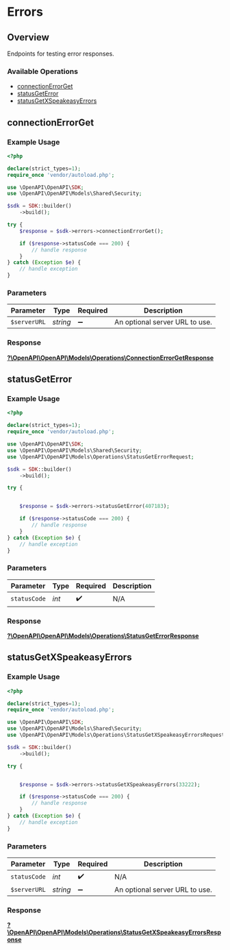 # Errors

## Overview

Endpoints for testing error responses.

### Available Operations

* [connectionErrorGet](#connectionerrorget)
* [statusGetError](#statusgeterror)
* [statusGetXSpeakeasyErrors](#statusgetxspeakeasyerrors)

## connectionErrorGet

### Example Usage

```php
<?php

declare(strict_types=1);
require_once 'vendor/autoload.php';

use \OpenAPI\OpenAPI\SDK;
use \OpenAPI\OpenAPI\Models\Shared\Security;

$sdk = SDK::builder()
    ->build();

try {
    $response = $sdk->errors->connectionErrorGet();

    if ($response->statusCode === 200) {
        // handle response
    }
} catch (Exception $e) {
    // handle exception
}
```

### Parameters

| Parameter                      | Type                           | Required                       | Description                    |
| ------------------------------ | ------------------------------ | ------------------------------ | ------------------------------ |
| `$serverURL`                   | *string*                       | :heavy_minus_sign:             | An optional server URL to use. |


### Response

**[?\OpenAPI\OpenAPI\Models\Operations\ConnectionErrorGetResponse](../../models/operations/ConnectionErrorGetResponse.md)**


## statusGetError

### Example Usage

```php
<?php

declare(strict_types=1);
require_once 'vendor/autoload.php';

use \OpenAPI\OpenAPI\SDK;
use \OpenAPI\OpenAPI\Models\Shared\Security;
use \OpenAPI\OpenAPI\Models\Operations\StatusGetErrorRequest;

$sdk = SDK::builder()
    ->build();

try {


    $response = $sdk->errors->statusGetError(407183);

    if ($response->statusCode === 200) {
        // handle response
    }
} catch (Exception $e) {
    // handle exception
}
```

### Parameters

| Parameter          | Type               | Required           | Description        |
| ------------------ | ------------------ | ------------------ | ------------------ |
| `statusCode`       | *int*              | :heavy_check_mark: | N/A                |


### Response

**[?\OpenAPI\OpenAPI\Models\Operations\StatusGetErrorResponse](../../models/operations/StatusGetErrorResponse.md)**


## statusGetXSpeakeasyErrors

### Example Usage

```php
<?php

declare(strict_types=1);
require_once 'vendor/autoload.php';

use \OpenAPI\OpenAPI\SDK;
use \OpenAPI\OpenAPI\Models\Shared\Security;
use \OpenAPI\OpenAPI\Models\Operations\StatusGetXSpeakeasyErrorsRequest;

$sdk = SDK::builder()
    ->build();

try {


    $response = $sdk->errors->statusGetXSpeakeasyErrors(33222);

    if ($response->statusCode === 200) {
        // handle response
    }
} catch (Exception $e) {
    // handle exception
}
```

### Parameters

| Parameter                      | Type                           | Required                       | Description                    |
| ------------------------------ | ------------------------------ | ------------------------------ | ------------------------------ |
| `statusCode`                   | *int*                          | :heavy_check_mark:             | N/A                            |
| `$serverURL`                   | *string*                       | :heavy_minus_sign:             | An optional server URL to use. |


### Response

**[?\OpenAPI\OpenAPI\Models\Operations\StatusGetXSpeakeasyErrorsResponse](../../models/operations/StatusGetXSpeakeasyErrorsResponse.md)**

